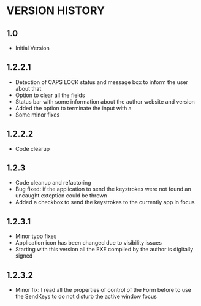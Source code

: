 # VERSION HISTORY

## 1.0 

- Initial Version

## 1.2.2.1

- Detection of CAPS LOCK status and message box to inform the user about that
- Option to clear all the fields
- Status bar with some information about the author website and version
- Added the option to terminate the input with a <CR>
- Some minor fixes

## 1.2.2.2
- Code clearup

## 1.2.3

- Code cleanup and refactoring
- Bug fixed: if the application to send the keystrokes were not found an uncaught exteption could be thrown
- Added a checkbox to send the keystrokes to the currently app in focus

## 1.2.3.1
- Minor typo fixes
- Application icon has been changed due to visibility issues
- Starting with this version all the EXE compiled by the author is digitally signed
## 1.2.3.2
- Minor fix: I read all the properties of control of the Form before to use the SendKeys to do not disturb the active window focus
